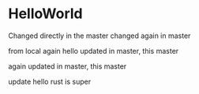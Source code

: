 # HelloWorld

Changed directly in the master
changed again in master


from local
again hello updated in master, this master


again updated in master, this master

update hello
rust is super

